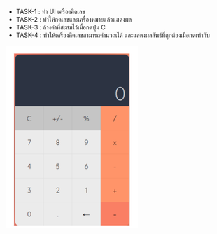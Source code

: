 -   TASK-1 : ทำ UI เครื่องคิดเลข
-   TASK-2 : ทำให้กดเลขและเครื่องหมายแล้วแสดงผล
-   TASK-3 : ล้างค่าที่สะสมไว้เมื่อกดปุ่ม C
-   TASK-4 : ทำให้เครื่องคิดเลขสามารถคำนวณได้ และแสดงผลลัพธ์ที่ถูกต้องเมื่อกดเท่ากับ

![preview](./image.png)
